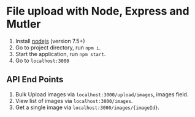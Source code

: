 # File upload with Node, Express and Mutler

1. Install [nodejs](https://nodejs.org/en/) (version 7.5+)
2. Go to project directory, run `npm i`.
3. Start the application, run `npm start`.
4. Go to `localhost:3000`

## API End Points

1. Bulk Upload images via `localhost:3000/upload/images`, images field.
2. View list of images via `localhost:3000/images`.
3. Get a single image via `localhost:3000/images/{imageId}`.
